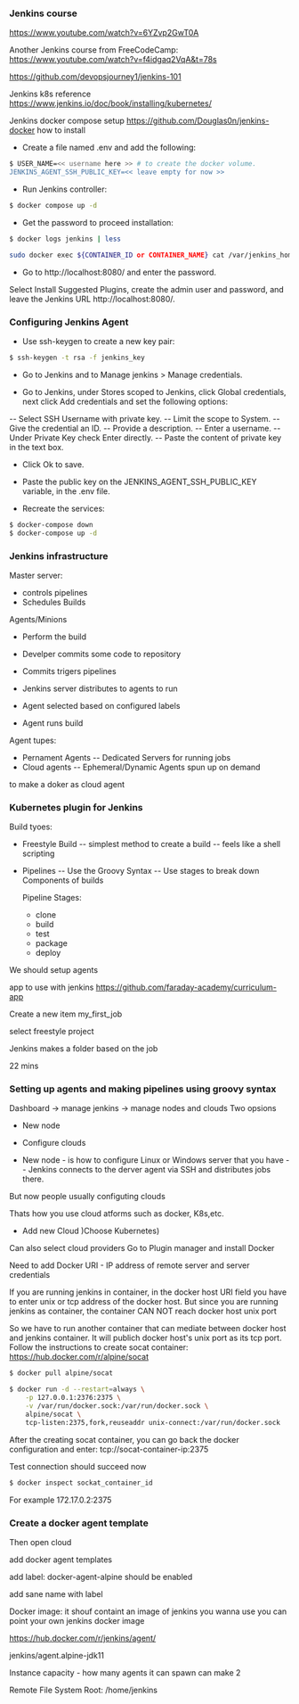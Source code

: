 ### Jenkins course 
https://www.youtube.com/watch?v=6YZvp2GwT0A 

Another Jenkins course from FreeCodeCamp:
https://www.youtube.com/watch?v=f4idgaq2VqA&t=78s

https://github.com/devopsjourney1/jenkins-101

Jenkins k8s reference 
https://www.jenkins.io/doc/book/installing/kubernetes/ 

Jenkins docker compose setup
https://github.com/Douglas0n/jenkins-docker 
how to install

- Create a file named .env and add the following:
```bash
$ USER_NAME=<< username here >> # to create the docker volume.
JENKINS_AGENT_SSH_PUBLIC_KEY=<< leave empty for now >>
```

- Run Jenkins controller:
```bash
$ docker compose up -d 
``` 

- Get the password to proceed installation: 
```bash
$ docker logs jenkins | less 

sudo docker exec ${CONTAINER_ID or CONTAINER_NAME} cat /var/jenkins_home/secrets/initialAdminPassword

```

- Go to http://localhost:8080/ and enter the password. 

Select Install Suggested Plugins, create the admin user and password, and leave the Jenkins URL http://localhost:8080/. 

### Configuring Jenkins Agent 

- Use ssh-keygen to create a new key pair: 
```bash
$ ssh-keygen -t rsa -f jenkins_key
``` 

- Go to Jenkins and to Manage jenkins > Manage credentials. 

- Go to Jenkins, under Stores scoped to Jenkins, click Global credentials, next click Add credentials and set the following options:

-- Select SSH Username with private key.
-- Limit the scope to System.
-- Give the credential an ID.
-- Provide a description.
-- Enter a username.
-- Under Private Key check Enter directly.
-- Paste the content of private key in the text box.

- Click Ok to save. 

- Paste the public key on the JENKINS_AGENT_SSH_PUBLIC_KEY variable, in the .env file. 

- Recreate the services:


```bash
$ docker-compose down
$ docker-compose up -d
``` 


### Jenkins infrastructure 

Master server:
- controls pipelines 
- Schedules Builds 

Agents/Minions 
- Perform the build 


- Develper commits some code to repository
- Commits trigers pipelines 
- Jenkins server distributes to agents to run 
- Agent selected based on configured labels
- Agent runs build 

Agent tupes:
- Pernament Agents 
  -- Dedicated Servers for running jobs 
- Cloud agents
  -- Ephemeral/Dynamic Agents spun up on demand 

to make a doker as cloud agent 

### Kubernetes plugin for Jenkins 

Build tyoes:
- Freestyle Build
  -- simplest method to create a build
  -- feels like a shell scripting
- Pipelines 
  -- Use the Groovy Syntax 
  -- Use stages to break down Components of builds 

  
  Pipeline Stages:
  - clone
  - build
  - test
  - package
  - deploy


We should setup agents 

app to use with jenkins 
https://github.com/faraday-academy/curriculum-app


Create a new item 
my_first_job 

select freestyle project

Jenkins makes a folder based on the job 

22 mins

### Setting up agents and making pipelines using groovy syntax 

Dashboard -> manage jenkins -> manage nodes and clouds 
Two opsions
- New node
- Configure clouds  

- New node - is how to configure Linux or Windows server that you have 
-- Jenkins connects to the derver agent via SSH and distributes jobs there. 

But now people usually configuting clouds 

Thats how you use cloud atforms such as docker, K8s,etc.

- Add new Cloud )Choose Kubernetes) 

Can also select cloud providers 
Go to Plugin manager and install Docker 

Need to add Docker URI - IP address of remote server
and server credentials 

If you are running jenkins in container, in the docker host URI field you have to enter unix or tcp address of the docker host. But since you are running jenkins as container, the container CAN NOT reach docker host unix port 

So we have to run another container that can mediate between docker host and jenkins container. It will publich docker host's unix port as its tcp port. Follow the instructions to create socat container: https://hub.docker.com/r/alpine/socat 

```bash
$ docker pull alpine/socat

$ docker run -d --restart=always \
    -p 127.0.0.1:2376:2375 \
    -v /var/run/docker.sock:/var/run/docker.sock \
    alpine/socat \
    tcp-listen:2375,fork,reuseaddr unix-connect:/var/run/docker.sock
```

After the creating socat container, you can go back the docker configuration and enter: tcp://socat-container-ip:2375 

Test connection should succeed now 

```bash
$ docker inspect sockat_container_id 
```

For example
172.17.0.2:2375
### Create a docker agent template 

Then open cloud

add docker agent templates 

add label: docker-agent-alpine 
should be enabled 

add sane name with label 

Docker image: 
it shouf containt an image of jenkins you wanna use 
you can point your own jenkins docker image 

https://hub.docker.com/r/jenkins/agent/ 

jenkins/agent.alpine-jdk11 


Instance capacity - how many agents it can spawn 
can make 2 


Remote File System Root: 
/home/jenkins 

